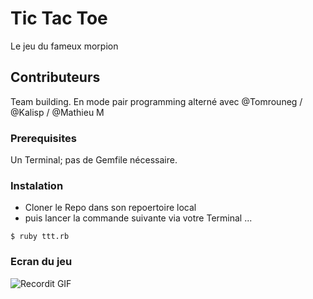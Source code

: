 
# Tic Tac Toe

Le jeu du fameux morpion

## Contributeurs

Team building. En mode pair programming alterné avec @Tomrouneg / @Kalisp / @Mathieu M

### Prerequisites

Un Terminal; pas de Gemfile nécessaire.


### Instalation

- Cloner le Repo dans son repoertoire local
- puis lancer la commande suivante via votre Terminal ...

```
$ ruby ttt.rb
```
### Ecran du jeu

![Recordit GIF](http://g.recordit.co/iLN6A0vSD8.gif)
